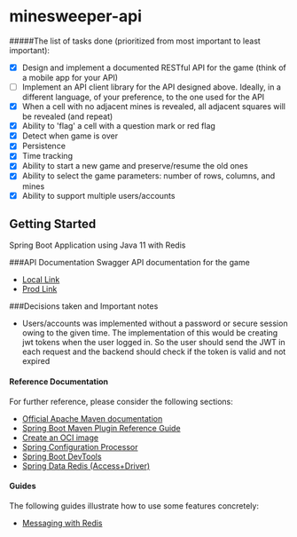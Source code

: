 # minesweeper-api

#####The list of tasks done (prioritized from most important to least important):

- [x]  Design and implement  a documented RESTful API for the game (think of a mobile app for your API)
- [ ]  Implement an API client library for the API designed above. Ideally, in a different language, of your preference, to the one used for the API
- [x]  When a cell with no adjacent mines is revealed, all adjacent squares will be revealed (and repeat)
- [x]  Ability to 'flag' a cell with a question mark or red flag
- [x]  Detect when game is over
- [x]  Persistence
- [x]  Time tracking
- [x]  Ability to start a new game and preserve/resume the old ones
- [x]  Ability to select the game parameters: number of rows, columns, and mines
- [x]  Ability to support multiple users/accounts

## Getting Started

Spring Boot Application using Java 11 with Redis

###API Documentation
Swagger API documentation for the game

* [Local Link](http://localhost:8080/swagger-ui.html#/)
* [Prod Link ](https://*****/swagger-ui.html#/)

###Decisions taken and Important notes
* Users/accounts was implemented without a password or secure session owing to the given time. The implementation of this would be creating jwt tokens when the user logged in. So the user should send the JWT in each request and the backend should check if the token is valid and not expired


#### Reference Documentation
For further reference, please consider the following sections:

* [Official Apache Maven documentation](https://maven.apache.org/guides/index.html)
* [Spring Boot Maven Plugin Reference Guide](https://docs.spring.io/spring-boot/docs/2.3.4.RELEASE/maven-plugin/reference/html/)
* [Create an OCI image](https://docs.spring.io/spring-boot/docs/2.3.4.RELEASE/maven-plugin/reference/html/#build-image)
* [Spring Configuration Processor](https://docs.spring.io/spring-boot/docs/2.3.4.RELEASE/reference/htmlsingle/#configuration-metadata-annotation-processor)
* [Spring Boot DevTools](https://docs.spring.io/spring-boot/docs/2.3.4.RELEASE/reference/htmlsingle/#using-boot-devtools)
* [Spring Data Redis (Access+Driver)](https://docs.spring.io/spring-boot/docs/2.3.4.RELEASE/reference/htmlsingle/#boot-features-redis)

#### Guides
The following guides illustrate how to use some features concretely:

* [Messaging with Redis](https://spring.io/guides/gs/messaging-redis/)

